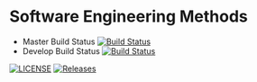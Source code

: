 # Software Engineering Methods
- Master Build Status [![Build Status](https://travis-ci.org/RoanCreed7/sem.svg?branch=master)](https://travis-ci.org/RoanCreed7/sem)
- Develop Build Status [![Build Status](https://travis-ci.com/RoanCreed7/sem.svg?branch=develop)](https://travis-ci.com/RoanCreed7/sem)


[![LICENSE](https://img.shields.io/github/license/RoanCreed7/sem.svg?style=flat-square)](https://github.com/RoanCreed7/sem/blob/master/LICENSE)
[![Releases](https://img.shields.io/github/release/RoanCreed7/sem/all.svg?style=flat-square)](https://github.com/RoanCreed7/sem/releases)
